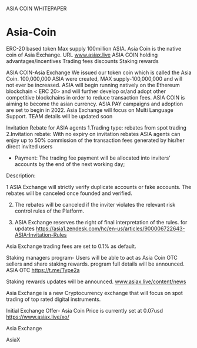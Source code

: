 ASIA COIN WHITEPAPER
# Asia-Coin 
ERC-20 based token
Max supply 100million ASIA.
Asia Coin is the native coin of Asia Exchange.
URL   www.asiax.live
ASIA COIN holding advantages/incentives 
Trading fees discounts
Staking rewards

ASIA COIN-Asia Exchange
We issued our token coin which is called the Asia Coin.
100,000,000 ASIA were created, MAX supply-100,000,000 and will not ever be increased.
ASIA will begin running natively on the Ethereum blockchain < ERC 20> and will further develop or/and adopt other competitive blockchains in order to reduce transaction fees.
ASIA COIN is aiming to become the asian currency.
ASIA PAY campaigns and adoption are set to begin in 2022.
Asia Exchange will focus on Multi Language Support.
TEAM details will be updated soon

Invitation Rebate for ASIA agents
1.Trading type: rebates from spot trading
2.Invitation rebate: With no expiry on invitation rebates ASIA agents can enjoy up to 50% commission of the transaction fees
 generated by his/her direct invited users

- Payment: The trading fee payment will be allocated into inviters’ accounts by the end of the next working day;

Description:

1 ASIA Exchange will strictly verify duplicate accounts or fake accounts. The rebates will be canceled once founded and verified.

2. The rebates will be canceled if the inviter violates the relevant risk control rules of the Platform.

3. ASIA Exchange reserves the right of final interpretation of the rules.
for updates https://asia1.zendesk.com/hc/en-us/articles/900006722643-ASIA-Invitation-Rules

Asia Exchange trading fees are set to 0.1% as default.

Staking managers program-
Users will be able to act as Asia Coin OTC sellers and share staking rewards.
program full details will be announced. 
ASIA OTC
https://t.me/Type2a

Staking rewards updates will be announced. www.asiax.live/content/news

Asia Exchange is a new Cryptocurrency exchange that will focus on spot trading of top rated digital instruments.

Initial Exchange Offer- Asia Coin
Price is currently set at 0.07usd
https://www.asiax.live/xo/

Asia Exchange

AsiaX


